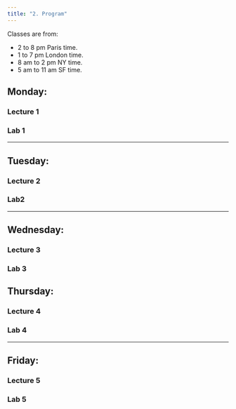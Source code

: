 ```yaml
---
title: "2. Program"
---
```


Classes are from: 

- 2 to 8 pm Paris time.
- 1 to 7 pm London time.
- 8 am to 2 pm NY time.
- 5 am to 11 am SF time.

## Monday:

### Lecture 1

### Lab 1

--- 

## Tuesday: 

### Lecture 2

### Lab2

--- 

## Wednesday: 

### Lecture 3

### Lab 3

## Thursday: 

### Lecture 4

### Lab 4

--- 

## Friday: 

### Lecture 5

### Lab 5

